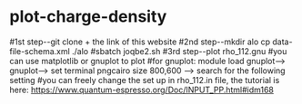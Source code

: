 # plot-charge-density
#1st step--git clone + the link of this website
#2nd step--mkdir alo
           cp data-file-schema.xml ./alo
#sbatch joqbe2.sh
#3rd step--plot rho_112.gnu
#you can use matplotlib or gnuplot to plot
#for gnuplot: module load gnuplot--> gnuplot--> set terminal pngcairo size 800,600 --> search for the following setting
#you can freely change the set up in rho_112.in file, the tutorial is here: https://www.quantum-espresso.org/Doc/INPUT_PP.html#idm168
